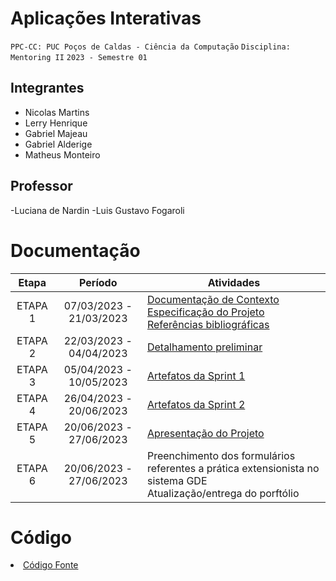 # Aplicações Interativas

`PPC-CC: PUC Poços de Caldas - Ciência da Computação`
`Disciplina: Mentoring II`
`2023 - Semestre 01`

## Integrantes

- Nicolas Martins
- Lerry Henrique
- Gabriel Majeau
- Gabriel Alderige
- Matheus Monteiro

## Professor

-Luciana de Nardin
-Luis Gustavo Fogaroli

# Documentação

| Etapa   | Período                 | Atividades |
|  :----:   |  :----:               | ----------- |
| ETAPA 1 | 07/03/2023 - 21/03/2023 |<a href="docs/1-Documentação de Contexto.md"> Documentação de Contexto</a> <br> <a href="docs/2-Especificação do Projeto.md"> Especificação do Projeto</a> <br> <a href="docs/7-Referências.md"> Referências bibliográficas</a>|
| ETAPA 2 | 22/03/2023 - 04/04/2023 |<a href="docs/3-Detalhamento preliminar.md"> Detalhamento preliminar </a> |
| ETAPA 3 | 05/04/2023 - 10/05/2023 |<a href="docs/4-Sprint 1.md"> Artefatos da Sprint 1</a> |
| ETAPA 4 | 26/04/2023 - 20/06/2023 |<a href="docs/5-Sprint 2.md"> Artefatos da Sprint 2</a> |
| ETAPA 5 | 20/06/2023 - 27/06/2023 |<a href="docs/6-Apresentação do Projeto.md"> Apresentação do Projeto</a> |
| ETAPA 6 | 20/06/2023 - 27/06/2023 |Preenchimento dos formulários referentes a prática extensionista no sistema GDE <br> Atualização/entrega do porftólio| 

# Código

<li><a href="src/README.md"> Código Fonte</a></li>

